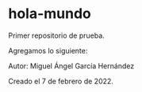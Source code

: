 # hola-mundo
Primer repositorio de prueba.

Agregamos lo siguiente:

Autor: Miguel Ángel García Hernández

Creado el 7 de febrero de 2022.
